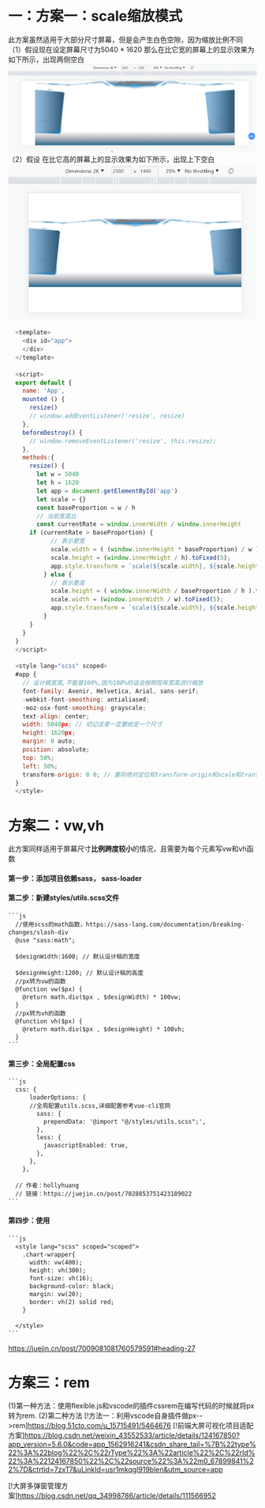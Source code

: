 # 一：方案一：scale缩放模式
  此方案虽然适用于大部分尺寸屏幕，但是会产生白色空隙，因为缩放比例不同
  （1）假设现在设定屏幕尺寸为5040 * 1620
  那么在比它宽的屏幕上的显示效果为如下所示，出现两侧空白
  ![image](1.jpg)
  （2）假设 在比它高的屏幕上的显示效果为如下所示，出现上下空白
  ![image](2.jpg)
  ```js
    <template>
      <div id="app">
      </div>
    </template>

    <script>
    export default {
      name: 'App',
      mounted () {
        resize()
        // window.addEventListener('resize', resize)
      },
      beforeDestroy() {
        // window.removeEventListener('resize', this.resize);
      },
      methods:{
        resize() {
          let w = 5040
          let h = 1620
          let app = document.getElementById('app')
          let scale = {}
          const baseProportion = w / h
          // 当前宽高比
          const currentRate = window.innerWidth / window.innerHeight
        if (currentRate > baseProportion) {
              // 表示更宽
              scale.width = ( (window.innerHeight * baseProportion) / w ).toFixed(5);
              scale.height = (window.innerHeight / h).toFixed(5);
              app.style.transform = `scale(${scale.width}, ${scale.height}) translate(-50%, -50%)`;
            } else {
              // 表示更高
              scale.height = ( window.innerWidth / baseProportion / h ).toFixed(5);
              scale.width = (window.innerWidth / w).toFixed(5);
              app.style.transform = `scale(${scale.width}, ${scale.height}) translate(-50%, -50%)`;
            }
        }
      }
    }
    </script>

    <style lang="scss" scoped>
    #app {
      // 设计稿宽高,不能是100%,因为100%的话会按照现有宽高进行缩放
      font-family: Avenir, Helvetica, Arial, sans-serif;
      -webkit-font-smoothing: antialiased;
      -moz-osx-font-smoothing: grayscale;
      text-align: center;
      width: 5040px; // 切记这里一定要给定一个尺寸
      height: 1620px;
      margin: 0 auto;
      position: absolute;
      top: 50%;
      left: 50%;
      transform-origin: 0 0; // 要将绝对定位和transform-origin和scale和translate一起使用
    }
    </style>

  ```
# 方案二：vw,vh
  此方案同样适用于屏幕尺寸**比例跨度较小**的情况，且需要为每个元素写vw和vh函数
  #### 第一步：添加项目依赖sass， sass-loader
  #### 第二步：新建styles/utils.scss文件
    ```js
      //使用scss的math函数，https://sass-lang.com/documentation/breaking-changes/slash-div
      @use "sass:math";

      $designWidth:1600; // 默认设计稿的宽度

      $designHeight:1200; // 默认设计稿的高度
      //px转为vw的函数
      @function vw($px) {
        @return math.div($px , $designWidth) * 100vw;
      }
      //px转为vh的函数
      @function vh($px) {
        @return math.div($px , $designHeight) * 100vh;
      }
    ```
  #### 第三步：全局配置css
    ```js
      css: {
          loaderOptions: {
          //全局配置utils.scss,详细配置参考vue-cli官网
            sass: {
              prependData: '@import "@/styles/utils.scss";',
            },
            less: {
              javascriptEnabled: true,
            },
          },
        },

      // 作者：hollyhuang
      // 链接：https://juejin.cn/post/7028853751423189022
    ```
  #### 第四步：使用
    ```js
      <style lang="scss" scoped="scoped">
        .chart-wrapper{
          width: vw(400);
          height: vh(300);
          font-size: vh(16);
          background-color: black;
          margin: vw(20);
          border: vh(2) solid red;
        }

      </style>
    ```
  https://juejin.cn/post/7009081081760579591#heading-27
# 方案三：rem
(1)第一种方法：使用flexible.js和vscode的插件cssrem在编写代码的时候就将px转为rem.
(2)第二种方法
  [!方法一：利用vscode自身插件做px-->rem]https://blog.51cto.com/u_15715491/5464676
[!前端大屏可视化项目适配方案]https://blog.csdn.net/weixin_43552533/article/details/124167850?app_version=5.6.0&code=app_1562916241&csdn_share_tail=%7B%22type%22%3A%22blog%22%2C%22rType%22%3A%22article%22%2C%22rId%22%3A%22124167850%22%2C%22source%22%3A%22m0_67899841%22%7D&ctrtid=7zxT7&uLinkId=usr1mkqgl919blen&utm_source=app


[!大屏多弹窗管理方案]https://blog.csdn.net/qq_34998786/article/details/111566952